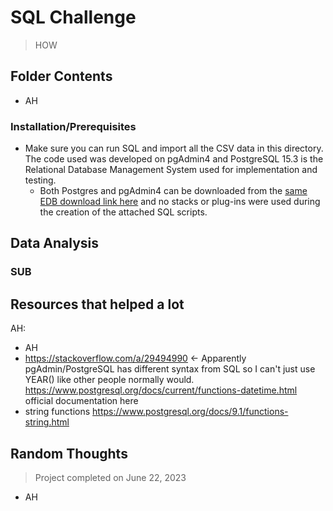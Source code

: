 # SQL Challenge
> HOW
## Folder Contents
- AH

### Installation/Prerequisites
- Make sure you can run SQL and import all the CSV data in this directory. The code used was developed on pgAdmin4 and PostgreSQL 15.3 is the Relational Database Management System used for implementation and testing.
  - Both Postgres and pgAdmin4 can be downloaded from the [same EDB download link here](https://www.enterprisedb.com/downloads/postgres-postgresql-downloads) and no stacks or plug-ins were used during the creation of the attached SQL scripts.

## Data Analysis

### SUB

## Resources that helped a lot
AH:
- AH
- https://stackoverflow.com/a/29494990 <- Apparently pgAdmin/PostgreSQL has different syntax from SQL so I can't just use YEAR() like other people normally would. https://www.postgresql.org/docs/current/functions-datetime.html official documentation here
- string functions https://www.postgresql.org/docs/9.1/functions-string.html
## Random Thoughts
> Project completed on June 22, 2023
- AH